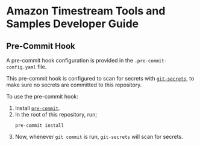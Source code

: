 # Amazon Timestream Tools and Samples Developer Guide

## Pre-Commit Hook

A pre-commit hook configuration is provided in the `.pre-commit-config.yaml` file.

This pre-commit hook is configured to scan for secrets with [`git-secrets`](https://github.com/awslabs/git-secrets), to make sure no secrets are committed to this repository.

To use the pre-commit hook:

1. Install [`pre-commit`](https://pre-commit.com/#install).
2. In the root of this repository, run;
    ```
    pre-commit install
    ```
3. Now, whenever `git commit` is run, `git-secrets` will scan for secrets.

